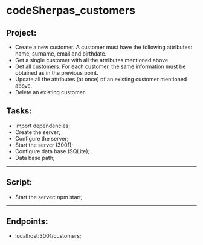 # codeSherpas_customers


## Project:

- Create a new customer. A customer must have the following attributes: name, surname, email and birthdate.
- Get a single customer with all the attributes mentioned above.
- Get all customers. For each customer, the same information must be obtained as in the previous point.
- Update all the attributes (at once) of an existing customer mentioned above.
- Delete an existing customer.



## Tasks:

- Import dependencies;
- Create the server;
- Configure the server;
- Start the server (3001);
- Configure data base (SQLite);
- Data base path;
---

## Script:

- Start the server: npm start;

---

## Endpoints:

- localhost:3001/customers;
